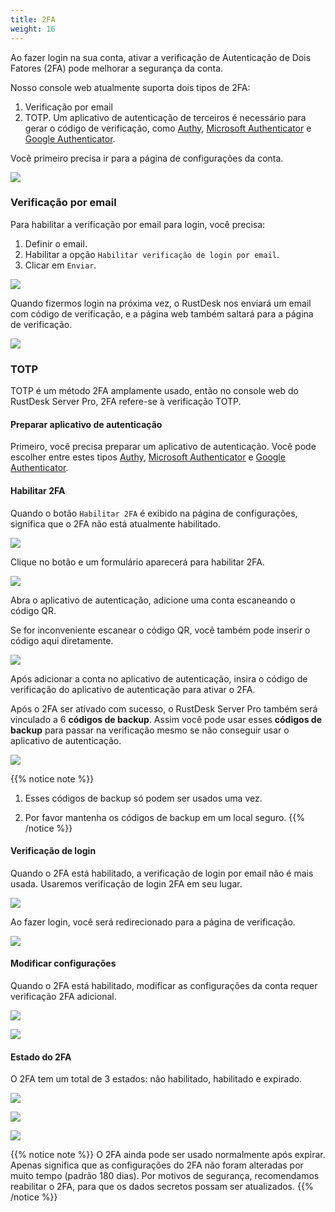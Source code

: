 ```yaml
---
title: 2FA
weight: 16
---
```


Ao fazer login na sua conta, ativar a verificação de Autenticação de Dois Fatores (2FA) pode melhorar a segurança da conta.

Nosso console web atualmente suporta dois tipos de 2FA:

1. Verificação por email
2. TOTP. Um aplicativo de autenticação de terceiros é necessário para gerar o código de verificação, como [Authy](https://authy.com), [Microsoft Authenticator](https://www.microsoft.com/en-us/security/mobile-authenticator-app/) e [Google Authenticator](https://play.google.com/store/apps/details?id=com.google.android.apps.authenticator2).

Você primeiro precisa ir para a página de configurações da conta.

![](/docs/en/self-host/rustdesk-server-pro/2fa/images/1-settings-account.png)

### Verificação por email

Para habilitar a verificação por email para login, você precisa:

1. Definir o email.
2. Habilitar a opção `Habilitar verificação de login por email`.
3. Clicar em `Enviar`.

![](/docs/en/self-host/rustdesk-server-pro/2fa/images/2-2fa-email-1.png)

Quando fizermos login na próxima vez, o RustDesk nos enviará um email com código de verificação, e a página web também saltará para a página de verificação.

![](/docs/en/self-host/rustdesk-server-pro/2fa/images/2-2fa-email-2.png)

### TOTP

TOTP é um método 2FA amplamente usado, então no console web do RustDesk Server Pro, 2FA refere-se à verificação TOTP.

#### Preparar aplicativo de autenticação

Primeiro, você precisa preparar um aplicativo de autenticação.
Você pode escolher entre estes tipos [Authy](https://authy.com), [Microsoft Authenticator](https://www.microsoft.com/en-us/security/mobile-authenticator-app/) e [Google Authenticator](https://play.google.com/store/apps/details?id=com.google.android.apps.authenticator2).

#### Habilitar 2FA

Quando o botão `Habilitar 2FA` é exibido na página de configurações, significa que o 2FA não está atualmente habilitado.

![](/docs/en/self-host/rustdesk-server-pro/2fa/images/3-2fa-enable-1.png)

Clique no botão e um formulário aparecerá para habilitar 2FA.

![](/docs/en/self-host/rustdesk-server-pro/2fa/images/3-2fa-enable-2.png)

Abra o aplicativo de autenticação, adicione uma conta escaneando o código QR.

Se for inconveniente escanear o código QR, você também pode inserir o código aqui diretamente.

![](/docs/en/self-host/rustdesk-server-pro/2fa/images/3-2fa-enable-3.png)

Após adicionar a conta no aplicativo de autenticação, insira o código de verificação do aplicativo de autenticação para ativar o 2FA.

Após o 2FA ser ativado com sucesso, o RustDesk Server Pro também será vinculado a 6 **códigos de backup**. Assim você pode usar esses **códigos de backup** para passar na verificação mesmo se não conseguir usar o aplicativo de autenticação.

![](/docs/en/self-host/rustdesk-server-pro/2fa/images/3-2fa-enable-4.png)

{{% notice note %}}
1. Esses códigos de backup só podem ser usados uma vez.

2. Por favor mantenha os códigos de backup em um local seguro.
{{% /notice %}}

#### Verificação de login

Quando o 2FA está habilitado, a verificação de login por email não é mais usada. Usaremos verificação de login 2FA em seu lugar.

![](/docs/en/self-host/rustdesk-server-pro/2fa/images/3-2fa-enable-login-5.png)

Ao fazer login, você será redirecionado para a página de verificação.

![](/docs/en/self-host/rustdesk-server-pro/2fa/images/3-2fa-enable-login-6.png)

#### Modificar configurações

Quando o 2FA está habilitado, modificar as configurações da conta requer verificação 2FA adicional.

![](/docs/en/self-host/rustdesk-server-pro/2fa/images/3-2fa-settings-1.png)

![](/docs/en/self-host/rustdesk-server-pro/2fa/images/3-2fa-settings-2.png)

#### Estado do 2FA

O 2FA tem um total de 3 estados: não habilitado, habilitado e expirado.

![](/docs/en/self-host/rustdesk-server-pro/2fa/images/3-2fa-state-not-enabled.png)

![](/docs/en/self-host/rustdesk-server-pro/2fa/images/3-2fa-state-enabled.png)

![](/docs/en/self-host/rustdesk-server-pro/2fa/images/3-2fa-state-expired.png)

{{% notice note %}}
O 2FA ainda pode ser usado normalmente após expirar. Apenas significa que as configurações do 2FA não foram alteradas por muito tempo (padrão 180 dias). Por motivos de segurança, recomendamos reabilitar o 2FA, para que os dados secretos possam ser atualizados.
{{% /notice %}}